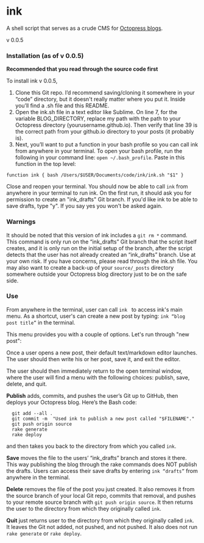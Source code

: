 ink
========

A shell script that serves as a crude CMS for [Octopress blogs](http://octopress.org/). 

v 0.0.5


### Installation (as of v 0.0.5)

**Recommended that you read through the source code first** 

To install ink v 0.0.5, 

1. Clone this Git repo. I’d recommend saving/cloning it somewhere in your “code” directory, but it doesn't really matter where you put it. Inside you’ll find a .sh file and this README. 
2. Open the ink.sh file in a text editor like Sublime. On line 7, for the variable BLOG_DIRECTORY, replace my path with the path to your Octopress directory (yourusername.github.io). Then verify that line 39 is the correct path from your github.io directory to your posts (it probably is). 
3. Next, you’ll want to put a function in your bash profile so you can call ink from anywhere in your terminal. To open your bash profile, run the following in your command line: ```open ~/.bash_profile```. Paste in this function in the top level:
```
function ink { bash /Users/$USER/Documents/code/ink/ink.sh "$1" }
```
Close and reopen your terminal. You should now be able to call ```ink``` from anywhere in your terminal to run ink. On the first run, it should ask you for permission to create an "ink_drafts" Git branch. If you'd like ink to be able to save drafts, type "y". If you say yes you won't be asked again. 

### Warnings

It should be noted that this version of ink includes a ```git rm *``` command. This command is only run on the “ink_drafts” Git branch that the script itself creates, and it is only run on the initial setup of the branch, after the script detects that the user has not already created an “ink_drafts” branch. Use at your own risk. If you have concerns, please read through the ink.sh file. You may also want to create a back-up of your ```source/_posts``` directory somewhere outside your Octopress blog directory just to be on the safe side. 

### Use

From anywhere in the terminal, user can call ```ink ``` to access ink's main menu. As a shortcut, user's can create a new post by typing: ```ink “blog post title”``` in the terminal.

This menu provides you with a couple of options. Let's run through "new post": 

Once a user opens a new post, their default text/markdown editor launches. The user should then write his or her post, save it, and exit the editor. 

The user should then immediately return to the open terminal window, where the user will find a menu with the following choices: publish, save, delete, and quit. 

**Publish** adds, commits, and pushes the user’s Git up to GitHub, then deploys your Octopress blog. Here’s the Bash code:

```shell
  git add --all .
  git commit -m  "Used ink to publish a new post called "$FILENAME"."  
  git push origin source
  rake generate
  rake deploy 
```
and then takes you back to the directory from which you called `ink`.

**Save** moves the file to the users’ “ink_drafts” branch and stores it there. This way publishing the blog through the rake commands does NOT publish the drafts. Users can access their save drafts by entering `ink “drafts”` from anywhere in the terminal. 

**Delete** removes the file of the post you just created. It also removes it from the source branch of your local Git repo, commits that removal, and pushes to your remote source branch with `git push origin source`. It then returns the user to the directory from which they originally called `ink`.

**Quit** just returns user to the directory from which they originally called `ink`. It leaves the Git not added, not pushed, and not pushed. It also does not run `rake generate` or `rake deploy`.